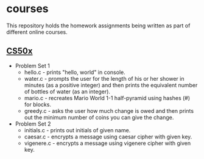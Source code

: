 # courses

This repository holds the homework assignments being written as part of different online courses.

## [CS50x](https://www.edx.org/course/introduction-computer-science-harvardx-cs50x)
* Problem Set 1
  * hello.c - prints "hello, world" in console.
  * water.c - prompts the user for the length of his or her shower in minutes (as a positive integer) and then prints the equivalent number of bottles of water (as an integer).
  * mario.c - recreates Mario World 1-1 half-pyramid using hashes (#) for blocks.
  * greedy.c - asks the user how much change is owed and then prints out the minimum number of coins you can give the change.
* Problem Set 2
  * initials.c - prints out initials of given name.
  * caesar.c - encrypts a message using caesar cipher with given key.
  * vigenere.c - encrypts a message using vigenere cipher with given key.

